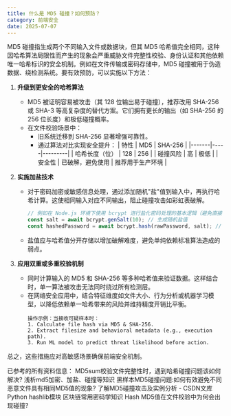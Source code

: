 ```yaml
---
title: 什么是 MD5 碰撞？如何预防？
category: 前端安全
date: 2025-07-07
---
```

MD5 碰撞指生成两个不同输入文件或数据块，但其 MD5 哈希值完全相同，这种因哈希算法局限性而产生的现象会严重威胁文件完整性校验、身份认证和其他依赖唯一哈希标识的安全机制。例如在文件传输或密码存储中，MD5 碰撞被用于伪造数据、绕检测系统。要有效预防，可以实施以下方法：

1. **升级到更安全的哈希算法**
   - MD5 被证明容易被攻击（其 128 位输出易于碰撞），推荐改用 SHA-256 或 SHA-3 等高复杂度的替代方案。它们拥有更长的输出（如 SHA-256 的 256 位长度）和极低碰撞概率。
   - 在文件校验场景中：
     - 旧系统迁移到 SHA-256 显著增强可靠性。
     - 通过算法对比实现安全提升：
       | 特性 | MD5 | SHA-256 |
       |-------|-----|---------|
       | 哈希长度（位） | 128 | 256 |
       | 碰撞风险 | 高 | 极低 |
       | 安全性 | 已破解，避免使用 | 推荐用于生产环境 |

2. **实施加盐技术**
   - 对于密码加密或敏感信息处理，通过添加随机"盐"值到输入中，再执行哈希计算。这使相同输入对应不同输出，阻止碰撞攻击如彩虹表破解。
     ```javascript
     // 例如在 Node.js 环境下使用 bcrypt 进行盐化密码处理的基本逻辑（避免直接 MD5 加密）
     const salt = await bcrypt.genSalt(10); // 生成随机盐值
     const hashedPassword = await bcrypt.hash(rawPassword, salt); // 加盐后哈希存储
     ```
   - 盐值应与哈希值分开存储以增加破解难度，避免单纯依赖标准算法造成的弱点。

3. **应用双重或多重校验机制**
   - 同时计算输入的 MD5 和 SHA-256 等多种哈希值来验证数据。这样结合时，单一算法被攻击无法同时绕过所有检测层。
   - 在网络安全应用中，结合特征维度如文件大小、行为分析或机器学习模型，以降低依赖单一哈希带来的风险并维持精度开销比平衡。
     ```
     操作示例：当接收可疑样本时：
     1. Calculate file hash via MD5 & SHA-256.
     2. Extract filesize and behavioral metadata (e.g., execution path).
     3. Run ML model to predict threat likelihood before action.
     ```

总之，这些措施应对高敏感场景确保前端安全机制。

已参考的所有资料信息： MD5sum校验文件完整性时，遇到哈希碰撞问题该如何解决? 浅析md5加密、加盐、碰撞等知识 黑样本MD5碰撞问题:如何有效避免不同恶意文件具有相同MD5值的现象? 了解MD5碰撞攻击及实例分析 - CSDN文库 Python hashlib模块 区块链常用密码学知识 Hash MD5值在文件校验中为何会出现碰撞?
